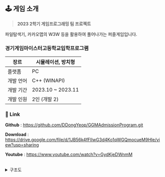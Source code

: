 ## 🕹️ 게임 소개

> **2023 2학기 게임프로그래밍 팀 프로젝트**

파일탐색기, 카카오맵의 W3W 등을 활용하여 풀어나가는 퍼즐게임입니다. 

### 경기게임마이스터고등학교입학프로그램

| 장르 | 시뮬레이션, 방치형 |
| --- | --- |
| 플랫폼 | PC |
| 개발 언어 | C++ (WINAPI) |
| 개발 기간 | 2023.10 ~ 2023.11 |
| 개발 인원 | 2인 (개발 2) |


### 🔗 Link

**Github** : https://github.com/DDongYeop/GGMAdmissionProgram.git

**Download** : https://drive.google.com/file/d/1JB56k4fFIIwG3d4Ko1qWGQmocueM9Hle/view?usp=sharing

**Youtube** : https://www.youtube.com/watch?v=GydKjeDWnmM



<br>

<details><summary>구조도</summary>

(파일을 누르면 해당 코드로 이동합니다.)

![image](https://github.com/user-attachments/assets/6d0a6b27-2b8b-4691-9248-e4f67a8c44d0)

<br>

![image](https://github.com/user-attachments/assets/5d0501de-8640-43dc-9f70-10ce9c505f8f)

- [FileMgr.h](https://github.com/DDongYeop/GGMAdmissionProgram/blob/main/2023_winapi_framework/FileMgr.h), [FileMgr.cpp](https://github.com/DDongYeop/GGMAdmissionProgram/blob/main/2023_winapi_framework/FileMgr.cpp)
- [WebSiteMgr.h](https://github.com/DDongYeop/GGMAdmissionProgram/blob/main/2023_winapi_framework/ExplorerMgr.h), [WebSiteMgr.cpp](https://github.com/DDongYeop/GGMAdmissionProgram/blob/main/2023_winapi_framework/ExplorerMgr.cpp)
- [Intro.h](https://github.com/DDongYeop/GGMAdmissionProgram/blob/main/2023_winapi_framework/Intro.h), [Intro.cpp](https://github.com/DDongYeop/GGMAdmissionProgram/blob/main/2023_winapi_framework/Intro.cpp)
- [Start_Scene.h](https://github.com/DDongYeop/GGMAdmissionProgram/blob/main/2023_winapi_framework/Start_Scene.h), [Start_Scene.cpp](https://github.com/DDongYeop/GGMAdmissionProgram/blob/main/2023_winapi_framework/Start_Scene.cpp)
- [Puzzle_1.h](https://github.com/DDongYeop/GGMAdmissionProgram/blob/main/2023_winapi_framework/Puzzle_1.h), [Puzzle_1.cpp](https://github.com/DDongYeop/GGMAdmissionProgram/blob/main/2023_winapi_framework/Puzzle_1.cpp)
- [Puzzle_2.h](https://github.com/DDongYeop/GGMAdmissionProgram/blob/main/2023_winapi_framework/Puzzle_2.h), [Puzzle_2.cpp](https://github.com/DDongYeop/GGMAdmissionProgram/blob/main/2023_winapi_framework/Puzzle_2.cpp)
- [Puzzle_3.h](https://github.com/DDongYeop/GGMAdmissionProgram/blob/main/2023_winapi_framework/Puzzle_3.h), [Puzzle_3.cpp](https://github.com/DDongYeop/GGMAdmissionProgram/blob/main/2023_winapi_framework/Puzzle_3.cpp)
- [EndScene.h](https://github.com/DDongYeop/GGMAdmissionProgram/blob/main/2023_winapi_framework/EndScene.h), [EndScene.cpp](https://github.com/DDongYeop/GGMAdmissionProgram/blob/main/2023_winapi_framework/EndScene.cpp)

<br>

![image](https://github.com/user-attachments/assets/ced5c4db-3b9a-4d03-8094-52dbf0e5d5cc)

- [UI.h](https://github.com/DDongYeop/GGMAdmissionProgram/blob/main/2023_winapi_framework/UI.h), [UI.cpp](https://github.com/DDongYeop/GGMAdmissionProgram/blob/main/2023_winapi_framework/UI.cpp)
- [Text.h](https://github.com/DDongYeop/GGMAdmissionProgram/blob/main/2023_winapi_framework/Text.h), [Text.cpp](https://github.com/DDongYeop/GGMAdmissionProgram/blob/main/2023_winapi_framework/Text.cpp)
- [InputField.h](https://github.com/DDongYeop/GGMAdmissionProgram/blob/main/2023_winapi_framework/InputField.h), [InputField.cpp](https://github.com/DDongYeop/GGMAdmissionProgram/blob/main/2023_winapi_framework/InputField.cpp)
- [Button.h](https://github.com/DDongYeop/GGMAdmissionProgram/blob/main/2023_winapi_framework/Button.h), [Button.cpp](https://github.com/DDongYeop/GGMAdmissionProgram/blob/main/2023_winapi_framework/Button.cpp)

<br>

</details>
